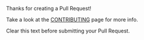 Thanks for creating a Pull Request!

Take a look at the [CONTRIBUTING](https://github.com/picons/picons-source/blob/master/.github/CONTRIBUTING.md) page for more info.

Clear this text before submitting your Pull Request.

